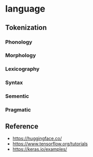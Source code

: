 
# language

## Tokenization
### Phonology
### Morphology
### Lexicography
### Syntax
### Sementic
### Pragmatic

## Reference
- https://huggingface.co/
- https://www.tensorflow.org/tutorials
- https://keras.io/examples/
